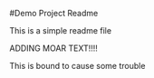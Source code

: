 #Demo Project Readme

This is a simple readme file


ADDING MOAR TEXT!!!!

This is bound to cause some trouble
